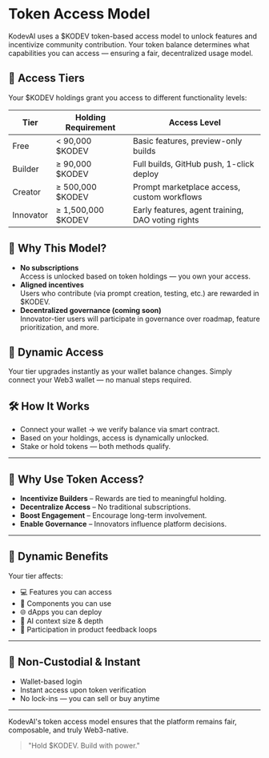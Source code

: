 # Token Access Model

KodevAI uses a $KODEV token-based access model to unlock features and incentivize community contribution. Your token balance determines what capabilities you can access — ensuring a fair, decentralized usage model.

## 🎯 Access Tiers

Your $KODEV holdings grant you access to different functionality levels:

| Tier      | Holding Requirement | Access Level                                      |
| --------- | ------------------- | ------------------------------------------------- |
| Free      | < 90,000 $KODEV     | Basic features, preview-only builds               |
| Builder   | ≥ 90,000 $KODEV     | Full builds, GitHub push, 1-click deploy          |
| Creator   | ≥ 500,000 $KODEV    | Prompt marketplace access, custom workflows       |
| Innovator | ≥ 1,500,000 $KODEV  | Early features, agent training, DAO voting rights |

## 🧠 Why This Model?

* **No subscriptions**\
  Access is unlocked based on token holdings — you own your access.
* **Aligned incentives**\
  Users who contribute (via prompt creation, testing, etc.) are rewarded in $KODEV.
* **Decentralized governance (coming soon)**\
  Innovator-tier users will participate in governance over roadmap, feature prioritization, and more.

## 🔄 Dynamic Access

Your tier upgrades instantly as your wallet balance changes. Simply connect your Web3 wallet — no manual steps required.

## 🛠 How It Works

* Connect your wallet → we verify balance via smart contract.
* Based on your holdings, access is dynamically unlocked.
* Stake or hold tokens — both methods qualify.

***

## 🧠 Why Use Token Access?

* **Incentivize Builders** – Rewards are tied to meaningful holding.
* **Decentralize Access** – No traditional subscriptions.
* **Boost Engagement** – Encourage long-term involvement.
* **Enable Governance** – Innovators influence platform decisions.

***

## 🚀 Dynamic Benefits

Your tier affects:

* 💻 Features you can access
* 🧩 Components you can use
* 🌐 dApps you can deploy
* 🧠 AI context size & depth
* 🤝 Participation in product feedback loops

***

## 🔄 Non-Custodial & Instant

* Wallet-based login
* Instant access upon token verification
* No lock-ins — you can sell or buy anytime

***

KodevAI's token access model ensures that the platform remains fair, composable, and truly Web3-native.

> "Hold $KODEV. Build with power."
